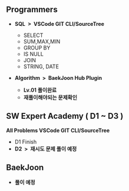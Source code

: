 ## Programmers

- **SQL &nbsp;> &nbsp;VSCode GIT CLI/SourceTree**
  -   SELECT
  -   SUM,MAX,MIN
  -   GROUP BY
  -   IS NULL
  -   JOIN
  -   STRING, DATE
 
- **Algorithm &nbsp;> &nbsp;BaekJoon Hub Plugin**
  - **Lv.01 풀이완료**
  - **재풀이해야되는 문제확인**
  
## SW Expert Academy ( D1 ~ D3 )
**All Problems VSCode GIT CLI/SourceTree**
-   D1 Finish
-   **D2 &nbsp;> &nbsp;재시도 문제 풀이 예정**

## BaekJoon
- **풀이 예정**
